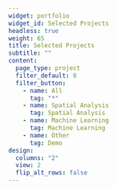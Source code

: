 ```yaml
---
widget: portfolio
widget_id: Selected Projects
headless: true
weight: 65
title: Selected Projects
subtitle: ""
content:
  page_type: project
  filter_default: 0
  filter_button:
    - name: All
      tag: "*"
    - name: Spatial Analysis
      tag: Spatial Analysis
    - name: Machine Learning
      tag: Machine Learning
    - name: Other
      tag: Demo
design:
  columns: "2"
  view: 2
  flip_alt_rows: false
---
```

